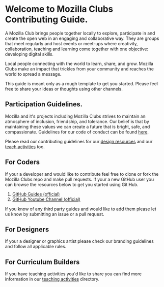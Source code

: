 # Welcome to Mozilla Clubs Contributing Guide.  

A Mozilla Club brings people together locally to explore, participate in and create the open web in an engaging and collaborative way. They are groups that meet regularly and host events or meet-ups where creativity, collaboration, teaching and learning come together with one objective: developing digital skills.  

Local people connecting with the world to learn, share, and grow. Mozilla Clubs make an impact that trickles from your community and reaches the world to spread a message.  

This guide is meant only as a rough template to get you started. Please feel free to share your ideas or thoughts using other channels.  

## Participation Guidelines.  
Mozilla and it's projects including Mozilla Clubs strives to maintain an atmosphere of inclusion, friendship, and tolerance. Our belief is that by maintaining these values we can create a future that is bright, safe, and compassionate. Guidelines for our code of conduct can be found [here](CODE_OF_CONDUCT.md).  

Please read our contributing guidelines for our [design resources](https://github.com/mozilla/mozillaclubs/blob/master/designresources/CONTRIBUTING.md) and our [teach activities](https://github.com/mozilla/mozillaclubs/blob/master/Teaching_activities/CONTRIBUTING.md) too.

## For Coders  
If your a developer and would like to contribute feel free to clone or fork the Mozilla Clubs repo and make pull requests. If your a new GitHub user you can browse the resources below to get you started using Git Hub.  

1. [GitHub Guides (official)](https://guides.github.com/)
2. [GitHub Youtube Channel (official)](https://www.youtube.com/user/GitHubGuides)  

If you know of any third party guides and would like to add them please let us know by submitting an issue or a pull request.

## For Designers  
If your a designer or graphics artist please check our branding guidelines and follow all applicable rules. 

## For Curriculum Builders 
If you have teaching activities you'd like to share you can find more information in our [teaching activities](Teach_activies/CONTRIBUTING.md) directory.
